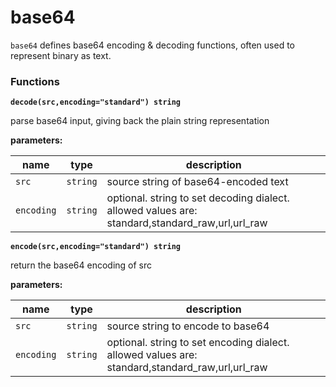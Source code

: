 # base64

`base64` defines base64 encoding & decoding functions, often used to represent binary as text.

### Functions

**`decode(src,encoding="standard") string`**

parse base64 input, giving back the plain string representation

**parameters:**

| name       | type     | description                                                                                     |
|------------|----------|-------------------------------------------------------------------------------------------------|
| `src`      | `string` | source string of base64-encoded text                                                            |
| `encoding` | `string` | optional. string to set decoding dialect. allowed values are: standard,standard_raw,url,url_raw |

**`encode(src,encoding="standard") string`**

return the base64 encoding of src

**parameters:**

| name       | type     | description                                                                                     |
|------------|----------|-------------------------------------------------------------------------------------------------|
| `src`      | `string` | source string to encode to base64                                                               |
| `encoding` | `string` | optional. string to set encoding dialect. allowed values are: standard,standard_raw,url,url_raw |
